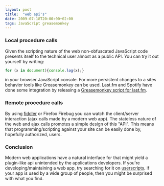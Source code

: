 ```yaml
---
layout: post
title:  "web api's"
date: 2009-07-18T20:00:00+02:00
tags: JavaScript greasemonkey
---
```


### Local procedure calls

Given the scripting nature of the web non-obfuscated JavaScript code presents itself to the technical user almost as a public API. You can try it out yourself by writing:

~~~ JavaScript
for (x in document){console.log(x);}
~~~

in your browser JavaScript console. For more persistent changes to a sites behavior tools like Greasemonkey can be used. Last.fm and Spotify have done some integration by releasing a [Greasemonkey script for last.fm](https://www.spotify.com/blog/archives/2008/12/18/spotify-scrobbles/).

### Remote procedure calls

By using [fiddler](http://www.fiddler2.com/fiddler2/) or Firefox Firebug you can watch the client/server interaction (ajax calls made by a modern web app). The stateless nature of the web and ajax calls promotes a simple design of this "API". This means that programming/scripting against your site can be easily done by, hopefully authorized, users.

### Conclusion

Modern web applications have a natural interface for that might yield a plugin-like api unintended by the applications developers. If you're developing/maintaining a web app, try searching for it on [userscripts](http://userscripts.org/). If your app is used by a wide group of people, then you might be surprised with what you find.
